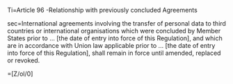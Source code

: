 Ti=Article 96 -Relationship with previously concluded Agreements

sec=International agreements involving the transfer of personal data to third countries or international organisations which were concluded by Member States prior to … [the date of entry into force of this Regulation], and which are in accordance with Union law applicable prior to … [the date of entry into force of this Regulation], shall remain in force until amended, replaced or revoked.

=[Z/ol/0]
